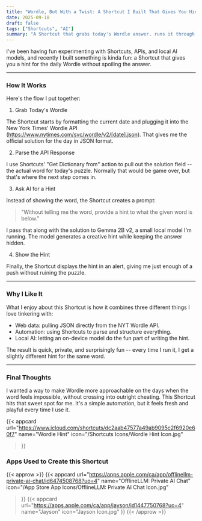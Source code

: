 ```yaml
---
title: "Wordle, But With a Twist: A Shortcut I Built That Gives You Hints"
date: 2025-09-18
draft: false
tags: ["Shortcuts", "AI"]
summary: "A Shortcut that grabs today's Wordle answer, runs it through a local AI, and gives you a playful hint instead of a spoiler."
---
```


I've been having fun experimenting with Shortcuts, APIs, and local AI models, and recently I built something is kinda fun: a Shortcut that gives you a hint for the daily Wordle without spoiling the answer.

____

### How It Works

Here's the flow I put together:

1. Grab Today's Wordle

The Shortcut starts by formatting the current date and plugging it into the New York Times' Wordle API (https://www.nytimes.com/svc/wordle/v2/[date].json). That gives me the official solution for the day in JSON format.

2. Parse the API Response

I use Shortcuts' "Get Dictionary from" action to pull out the solution field -- the actual word for today's puzzle. Normally that would be game over, but that's where the next step comes in.

3. Ask AI for a Hint

Instead of showing the word, the Shortcut creates a prompt:

> "Without telling me the word, provide a hint to what the given word is below."

I pass that along with the solution to Gemma 2B v2, a small local model I'm running. The model generates a creative hint while keeping the answer hidden.

4. Show the Hint

Finally, the Shortcut displays the hint in an alert, giving me just enough of a push without ruining the puzzle.

____

### Why I Like It

What I enjoy about this Shortcut is how it combines three different things I love tinkering with:

- Web data: pulling JSON directly from the NYT Wordle API.
- Automation: using Shortcuts to parse and structure everything.
- Local AI: letting an on-device model do the fun part of writing the hint.

The result is quick, private, and surprisingly fun -- every time I run it, I get a slightly different hint for the same word.

____

### Final Thoughts

I wanted a way to make Wordle more approachable on the days when the word feels impossible, without crossing into outright cheating. This Shortcut hits that sweet spot for me. It's a simple automation, but it feels fresh and playful every time I use it.


{{< appcard 
    url="https://www.icloud.com/shortcuts/dc2aab47577a49ab9095c2f6920e60f7" 
    name="Wordle Hint" 
    icon="/Shortcuts Icons/Wordle Hint Icon.jpg" 
>}}

### Apps Used to Create this Shortcut

{{< approw >}}
{{< appcard 
    url="https://apps.apple.com/ca/app/offlinellm-private-ai-chat/id6474508768?uo=4" 
    name="OfflineLLM: Private AI Chat" 
    icon="/App Store App Icons/OfflineLLM: Private AI Chat Icon.jpg" 
>}}
{{< appcard 
    url="https://apps.apple.com/ca/app/jayson/id1447750768?uo=4" 
    name="Jayson" 
    icon="Jayson Icon.jpg" 
>}}
{{< /approw >}}